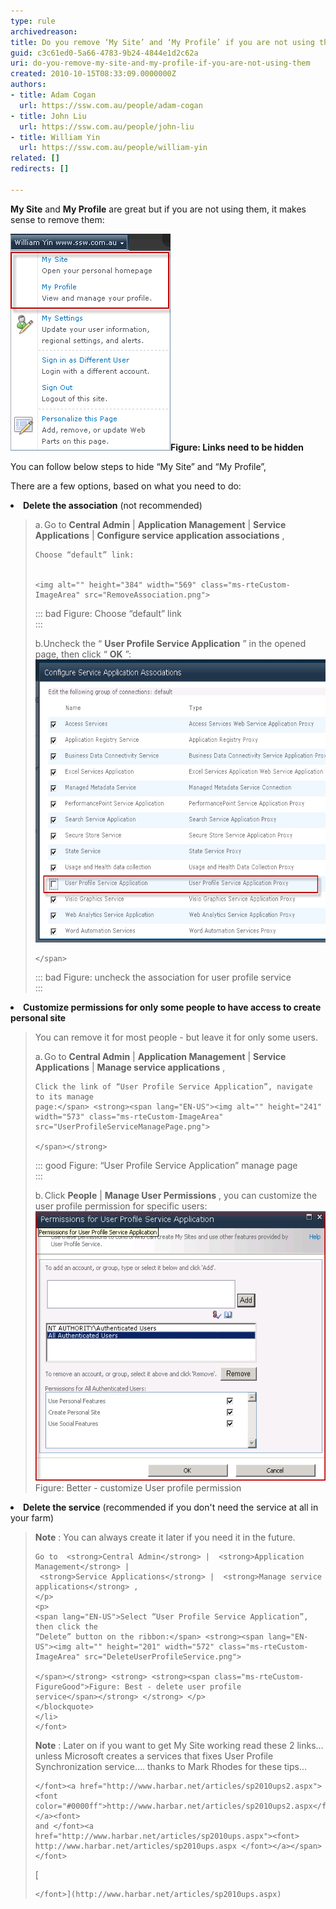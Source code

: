 ```yaml
---
type: rule
archivedreason: 
title: Do you remove ‘My Site’ and ‘My Profile’ if you are not using them?
guid: c3c61ed0-5a66-4783-9b24-4844e1d2c62a
uri: do-you-remove-my-site-and-my-profile-if-you-are-not-using-them
created: 2010-10-15T08:33:09.0000000Z
authors:
- title: Adam Cogan
  url: https://ssw.com.au/people/adam-cogan
- title: John Liu
  url: https://ssw.com.au/people/john-liu
- title: William Yin
  url: https://ssw.com.au/people/william-yin
related: []
redirects: []

---
```


<font> <strong>My Site</strong> and  <strong>My Profile</strong> are great but if you are not using them, it makes sense to remove them:<font>

</font></font>![](LinksNeedToBeRemove.png)**Figure: Links need to be hidden** 

<!--endintro-->

<font>You can follow below steps to hide “My Site” and “My Profile”,

There are a few options, based on what you need to do:
</font>
<font></font>
<font>    <li> <strong>Delete the association</strong> (not recommended)
    <blockquote dir="ltr" style="margin-right:0px;">
    <p>
    a.<span style="font:7pt 'times new roman';"> </span>Go to  <strong>Central Admin</strong> |  <strong>Application Management</strong> |  <strong>Service Applications</strong> |  <strong>Configure service application associations</strong> , 

    Choose “default” link:
    

    <img alt="" height="384" width="569" class="ms-rteCustom-ImageArea" src="RemoveAssociation.png">

::: bad
Figure: Choose “default” link  
:::
</p>
    <p>
    b.Uncheck the “ <strong>User Profile Service Application</strong> ”  in the
    opened page, then click “ <strong>OK</strong> ”:<span lang="EN-US">
    <img alt="" height="453" width="570" class="ms-rteCustom-ImageArea" src="RemoveAssociation2.png">

    </span>
    

::: bad
Figure: uncheck the association for user
    profile service  
:::
</p>
    </blockquote>
    </li>
    <li> <strong>Customize permissions for only some people to have access to create personal site</strong> <blockquote dir="ltr" style="margin-right:0px;">
    <p>
    You can remove it for most people - but leave it for only some users.
    </p>
    <p>
    <span lang="EN-US">a.<span style="font:7pt 'times new roman';">   
    </span>Go to  <strong>Central Admin</strong> |  <strong>Application Management</strong> |  <strong>Service Applications</strong> |  <strong>Manage service applications</strong> ,

    Click the link of “User Profile Service Application”, navigate to its manage
    page:</span> <strong><span lang="EN-US"><img alt="" height="241" width="573" class="ms-rteCustom-ImageArea" src="UserProfileServiceManagePage.png">

    </span></strong> 

::: good
Figure: “User Profile
    Service Application” manage page  
:::
</p>
    <p>
    b.<span style="font:7pt 'times new roman';">    </span>Click
     <strong>People</strong> |  <strong>Manage User Permissions</strong> , you can
    customize the user profile permission for specific users: <strong><span lang="EN-US"><img alt="" height="431" width="498" class="ms-rteCustom-ImageArea" src="CustomUserProfileServicePermission.png"></span>
</strong> <span class="ms-rteCustom-FigureGood">Figure: Better - customize User profile
    permission</span></p>
    <p></p>
    </blockquote>
    </li>
    <li> <strong>Delete the service</strong> (recommended if you don't need the service at all in your farm)
    <blockquote dir="ltr" style="margin-right:0px;">
    <p>
     <strong>Note</strong> : You can always create it later if you need it in the
    future.

    

    Go to  <strong>Central Admin</strong> |  <strong>Application Management</strong> |
     <strong>Service Applications</strong> |  <strong>Manage service applications</strong> ,
    </p>
    <p>
    <span lang="EN-US">Select “User Profile Service Application”, then click the
    “Delete” button on the ribbon:</span> <strong><span lang="EN-US"><img alt="" height="201" width="572" class="ms-rteCustom-ImageArea" src="DeleteUserProfileService.png">

    </span></strong> <strong> <strong><span class="ms-rteCustom-FigureGood">Figure: Best - delete user profile
    service</span></strong> </strong> </p>
    </blockquote>
    </li>
    </font>
<font>        </font>
<font>             <strong><span lang="EN-US"><font>Note</font></span></strong> <span lang="EN-US"><font>:
    Later on if you want to get My Site working read these 2 links… unless Microsoft
    creates a services that fixes User Profile Synchronization service…. thanks to
    Mark Rhodes for these tips…

    </font><a href="http://www.harbar.net/articles/sp2010ups2.aspx">
    <font color="#0000ff">http://www.harbar.net/articles/sp2010ups2.aspx</font></a><font>
    and </font><a href="http://www.harbar.net/articles/sp2010ups.aspx"><font>
    http://www.harbar.net/articles/sp2010ups.aspx </font></a></span></font>
<font></font>
[<font>

    </font>](http://www.harbar.net/articles/sp2010ups.aspx)

